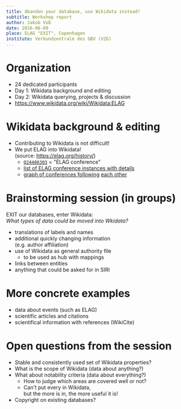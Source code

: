 ```yaml
---
title: Abandon your database, use Wikidata instead!
subtitle: Workshop report
author: Jakob Voß
date: 2016-06-09
place: ELAG "EXIT", Copenhagen
institute: Verbundzentrale des GBV (VZG)
...
```


# Organization

* 24 dedicated participants
* Day 1: Wikidata background and editing
* Day 2: Wikidata querying, projects & discussion
* <https://www.wikidata.org/wiki/Wikidata:ELAG>

# Wikidata background & editing

* Contributing to Wikidata is not difficult!
* We put ELAG into Wikidata!\
  (source: <https://elag.org/history/>)
    * [`Q24406303`](https://tools.wmflabs.org/reasonator/?&q=24406303) = "ELAG conference"
    * [list of ELAG conference instances with details](http://tinyurl.com/h8clw54)
    * [graph of conferences following](https://angryloki.github.io/wikidata-graph-builder/?property=P156&item=Q24406373) [each other](https://angryloki.github.io/wikidata-graph-builder/?property=P155&item=Q24406301)

# Brainstorming session (in groups)

EXIT our databases, enter Wikidata:\
_What types of data could be moved into Wkidata?_

* translations of labels and names
* additional quickly changing information\
  (e.g. author affiliation) 
* use of Wikidata as general authority file
    * to be used as hub with mappings 
* links between entities
* anything that could be asked for in SIRI

# More concrete examples

* data about events (such as ELAG)
* scientific articles and citations
* scientifical information with references (WikiCite)

# Open questions from the session

* Stable and consistently used set of Wikidata properties?
* What is the scope of Wikidata (data about anything?)
* What about notability criteria (data about everything?)
    * How to judge which areas are covered well or not?
    * Can't put every in Wikidata,\
      but the more is in, the more useful it is!
* Copyright on existing databases?


